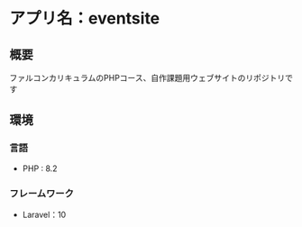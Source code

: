 # アプリ名：eventsite

## 概要
ファルコンカリキュラムのPHPコース、自作課題用ウェブサイトのリポジトリです

## 環境
### 言語
* PHP : 8.2
### フレームワーク
* Laravel：10
 